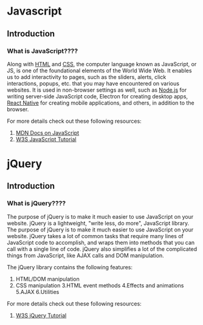 # Javascript

## Introduction

### What is JavaScript????


Along with [HTML]() and [CSS](), the computer language known as JavaScript, or JS, is one of the foundational elements of the World Wide Web. It enables us to add interactivity to pages, such as the sliders, alerts, click interactions, popups, etc. that you may have encountered on various websites. It is used in non-browser settings as well, such as [Node.js]() for writing server-side JavaScript code, Electron for creating desktop apps, [React Native]() for creating mobile applications, and others, in addition to the browser.


For more details check out these following resources:

1. [MDN Docs on JavaScript](https://developer.mozilla.org/en-US/docs/Web/JavaScript)
2. [W3S JavaScript Tutorial](https://www.w3schools.com/js/default.asp)



# jQuery

## Introduction

### What is jQuery????

The purpose of jQuery is to make it much easier to use JavaScript on your website. jQuery is a lightweight, "write less, do more", JavaScript library. The purpose of jQuery is to make it much easier to use JavaScript on your website. jQuery takes a lot of common tasks that require many lines of JavaScript code to accomplish, and wraps them into methods that you can call with a single line of code. jQuery also simplifies a lot of the complicated things from JavaScript, like AJAX calls and DOM manipulation.

The jQuery library contains the following features:

1. HTML/DOM manipulation
2. CSS manipulation
3.HTML event methods
4.Effects and animations
5.AJAX
6.Utilities

For more details check out these following resources:

1. [W3S jQuery Tutorial](https://www.w3schools.com/jquery/default.asp)





